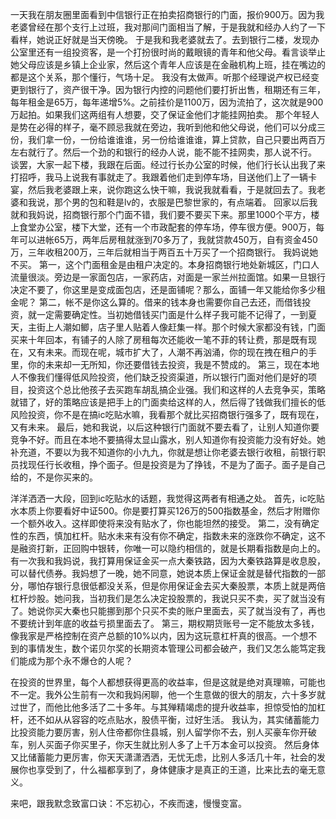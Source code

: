 一天我在朋友圈里面看到中信银行正在拍卖招商银行的门面，报价900万。因为我老婆曾经在那个支行上过班，我对那间门面相当了解，于是我就和经办人约了一下看样，她说正好就是当天傍晚。
于是我和我老婆就去了。去到银行二楼，发现办公室里还有一组投资客，是一个打扮很时尚的戴眼镜的青年和他父母。看言谈举止她父母应该是乡镇上企业家，然后这个青年人应该是在金融机构上班，挂在嘴边的都是这个关系，那个懂行，气场十足。
我没有太做声。听那个经理说产权已经变更到银行了，资产很干净。因为银行内控的问题他们要打折出售，租期还有三年，每年租金是65万，每年递增5%。之前挂价是1100万，因为流拍了，这次就是900万起拍。如果我们这两组有人想要，交了保证金他们才能挂网拍卖。
那个年轻人是势在必得的样子，毫不顾忌我就在旁边，我听到他和他父母说，他们可以分成三份，我们拿一份，一份给谁谁谁，另一份给谁谁谁，算上贷款，自己只要出两百万左右就行了。然后一个劲的和银行的经办人说，能不能不挂网卖，那人说不行。
谈罢，大家一起下楼，我跟在后面。经过行长办公室的时候，他们行长认出我了来打招呼，我马上说我有事就走了。我跟着他们走到停车场，目送他们上了一辆卡宴，然后我老婆跟上来，说你跑这么快干嘛，我说我就看看，于是就回去了。我老婆和我说，那个男的包和鞋是lv的，衣服是巴黎世家的，有点端着。
回家以后我就和我妈说，招商银行那个门面不错，我们要不要买下来。那里1000个平方，楼上食堂办公室，楼下大堂，还有一个市政配套的停车场，停车很方便。900万，每年可以进帐65万，两年后房租就涨到70多万了，我就贷款450万，自有资金450万，三年收租200万，三年后就相当于两百五十万买了一个招商银行。
我妈说她不买。
第一，这个门面租金是由租户决定的。本身招商银行地处新城区，门口人流量很淡。旁边是一家面包店，一家药店，对面是一家兰州拉面馆。如果一旦银行决定不要了，你这里是变成面包店，还是面铺呢？那么，面铺一年又能给你多少租金呢？
第二，帐不是你这么算的。借来的钱本身也需要你自己去还，而借钱投资，就一定需要确定性。当初她借钱买门面是什么样子我可能不记得了，一到夏天，主街上人潮如鲫，店子里人贴着人像赶集一样。那个时候大家都没有钱，门面买来十年回本，有铺子的人除了房租每次还能收一笔不菲的转让费，那是既有现在，又有未来。而现在呢，城市扩大了，人潮不再汹涌，你的现在拽在租户的手里，你的未来却一无所知，你还要借钱去投资，我是不赞成的。
第三，现在本地人不像我们懂得低风险投资，他们缺乏投资渠道，所以银行门面对他们是好的项目，投资这个总比他孩子去买跑车胡乱搞企业强。我们和这样的人去竞争买，策略就错了，好的策略应该是把手上的门面卖给这样的人，然后得了钱做我们擅长的低风险投资，你不是在搞ic吃贴水嘛，我看那个就比买招商银行强多了，既有现在，又有未来。
最后，她和我说，以后这种银行门面就不要去看了，让别人知道你要竞争不好。而且在本地不要搞得太显山露水，别人知道你有投资能力没有好处。她补充道，不要以为我不知道你的小九九，你就是想让你老婆去银行收租，前银行职员找现任行长收租，挣个面子。但是投资是为了挣钱，不是为了面子。面子是自己给的，不是你买来的。

洋洋洒洒一大段，回到ic吃贴水的话题，我觉得这两者有相通之处。
首先，ic吃贴水本质上你要看好中证500。你是要打算买126万的500指数基金，然后才附赠你一个额外收入。这样即使将来没有贴水了，你也能坦然的接受。
第二，没有确定性的东西，慎加杠杆。贴水未来有没有你不确定，指数未来的涨跌你不确定，这不是融资打新，正回购中银转，你唯一可以隐约相信的，就是长期看指数是向上的。有一次我和我妈说，我打算用保证金买一点大秦铁路，因为大秦铁路算是收息股，可以替代债券。我妈想了一晚，她不同意，她说本质上保证金就是替代指数的一部分，哪怕存银行息很低都没关系，但是你用保证金去买大秦股票，本质上就是两倍杠杆炒股。她问我，当初我们是怎么决定投股票的，我说只买不卖，买了就当没有了。她说你买大秦也只能挪到那个只买不卖的账户里面去，买了就当没有了，再也不要统计到年底的收益亏损里面去了。
第三，期权期货账号一定不能放太多钱，像我家是严格控制在资产总额的10%以内，因为这玩意杠杆真的很高。一个想不到的事情发生，数个诺贝尔奖的长期资本管理公司都会破产，我们又怎么能笃定我们能成为那个永不爆仓的人呢？

在投资的世界里，每个人都想获得更高的收益率，但是这就是绝对真理嘛，可能也不一定。我外公生前有一次和我妈闲聊，他一个生意做的很大的朋友，六十多岁就过世了，而他比他多活了二十多年。与其殚精竭虑的提升收益率，担惊受怕的加杠杆，还不如从从容容的吃点贴水，股债平衡，过好生活。
我认为，其实储蓄能力比投资能力要厉害，别人住帝都你住县城，别人留学你不去，别人买豪车你开破车，别人买面子你买里子，你天生就比别人多了上千万本金可以投资。
然后身体又比储蓄能力更厉害，你天天潇潇洒洒，无忧无虑，比别人多活几十年，社会的发展你也享受到了，什么福都享到了，身体健康才是真正的王道，比来比去的毫无意义。

来吧，跟我默念致富口诀：不忘初心，不疾而速，慢慢变富。